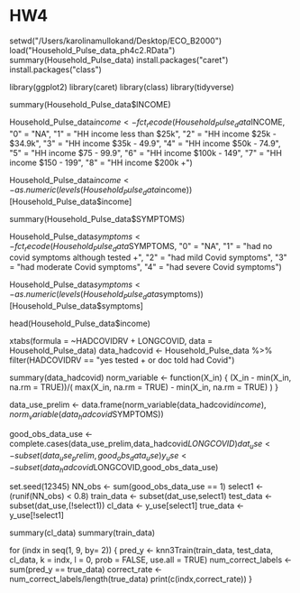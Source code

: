 # HW4
setwd("/Users/karolinamullokand/Desktop/ECO_B2000")
load("Household_Pulse_data_ph4c2.RData")
summary(Household_Pulse_data)
install.packages("caret")
install.packages("class")

library(ggplot2)
library(caret)
library(class)
library(tidyverse)

summary(Household_Pulse_data$INCOME)

Household_Pulse_data$income <- fct_recode(Household_Pulse_data$INCOME,
                                          "0" = "NA",
                                          "1" = "HH income less than $25k",
                                          "2" = "HH income $25k - $34.9k",
                                          "3" = "HH income $35k - 49.9",
                                          "4" = "HH income $50k - 74.9",
                                          "5" = "HH income $75 - 99.9",
                                          "6" = "HH income $100k - 149",
                                          "7" = "HH income $150 - 199",
                                          "8" = "HH income $200k +")

Household_Pulse_data$income <- as.numeric(levels(Household_Pulse_data$income))[Household_Pulse_data$income]

summary(Household_Pulse_data$SYMPTOMS)

Household_Pulse_data$symptoms <- fct_recode(Household_Pulse_data$SYMPTOMS,
                                            "0" = "NA",
                                            "1" = "had no covid symptoms although tested +",
                                            "2" = "had mild Covid symptoms",
                                            "3" = "had moderate Covid symptoms",
                                            "4" = "had severe Covid symptoms")

Household_Pulse_data$symptoms <- as.numeric(levels(Household_Pulse_data$symptoms))[Household_Pulse_data$symptoms]


head(Household_Pulse_data$income)
 
xtabs(formula = ~HADCOVIDRV + LONGCOVID, data = Household_Pulse_data)
data_hadcovid <- Household_Pulse_data %>% filter(HADCOVIDRV == "yes tested + or doc told had Covid")

summary(data_hadcovid)
norm_variable <- function(X_in) {
  (X_in - min(X_in, na.rm = TRUE))/( max(X_in, na.rm = TRUE) - min(X_in, na.rm = TRUE)  )
}

data_use_prelim <- data.frame(norm_variable(data_hadcovid$income),norm_variable(data_hadcovid$SYMPTOMS))


good_obs_data_use <- complete.cases(data_use_prelim,data_hadcovid$LONGCOVID)
dat_use <- subset(data_use_prelim,good_obs_data_use)
y_use <- subset(data_hadcovid$LONGCOVID,good_obs_data_use)

set.seed(12345)
NN_obs <- sum(good_obs_data_use == 1)
select1 <- (runif(NN_obs) < 0.8)
train_data <- subset(dat_use,select1)
test_data <- subset(dat_use,(!select1))
cl_data <- y_use[select1]
true_data <- y_use[!select1]

summary(cl_data)
summary(train_data)

for (indx in seq(1, 9, by= 2)) {
  pred_y <- knn3Train(train_data, test_data, cl_data, k = indx, l = 0, prob = FALSE, use.all = TRUE)
  num_correct_labels <- sum(pred_y == true_data)
  correct_rate <- num_correct_labels/length(true_data)
  print(c(indx,correct_rate))
}
